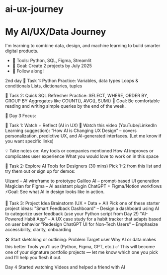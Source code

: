 # ai-ux-journey

# My AI/UX/Data Journey
I'm learning to combine data, design, and machine learning to build smarter digital products.
- 🔧 Tools: Python, SQL, Figma, Streamlit
- 📌 Goal: Create 2 projects by July 2025
- 🚀 Follow along!


2nd day
📌 Task 1: Python Practice:
Variables, data types
Loops & conditionals
Lists, dictionaries, tuples

📌 Task 2: Quick SQL Refresher
Practice:
SELECT, WHERE, ORDER BY, GROUP BY
Aggregates like COUNT(), AVG(), SUM()
🎯 Goal: Be comfortable reading and writing simple queries by the end of the week.


🎯 Day 3 Focus:

📌 Task 1: Watch + Reflect (AI in UX)
🔗 Watch this video (YouTube/LinkedIn Learning suggestion):
“How AI is Changing UX Design” – covers personalization, predictive UX, and AI-generated interfaces. (Let me know if you want specific links)

💡 Take notes on:
Any tools or companies mentioned
How AI improves or complicates user experience
What you would love to work on in this space

📌 Task 2: Explore AI Tools for Designers (30 mins)
Pick 1–2 from this list and try them out or sign up for demos:

Uizard – AI wireframe to prototype
Galileo AI – prompt-based UI generation
Magician for Figma – AI assistant plugin
ChatGPT + Figma/Notion workflows
⚡️Goal: See what AI in design looks like in action.

📌 Task 3: Project Idea Brainstorm (UX + Data + AI)
Pick one of these starter project ideas:
"Smart Feedback Dashboard" – Design a dashboard using AI to categorize user feedback (use your Python script from Day 2!)
"AI-Powered Habit App" – A UX case study for a habit tracker that adapts based on user behavior
"Redesign ChatGPT UI for Non-Tech Users" – Emphasize accessibility, clarity, onboarding


🛠 Start sketching or outlining:
Problem
Target user
Why AI or data makes this better
Tools you'll use (Python, Figma, GPT, etc.)
✅ This will become one of your signature portfolio projects — let me know which one you pick and I’ll help you flesh it out.

Day 4
Started watching Videos and helped a friend with AI

